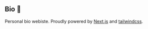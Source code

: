 ## Bio 📒
Personal bio webiste. Proudly powered by [Next.js](https://nextjs.org/) and [tailwindcss](https://tailwindcss.com/).
